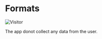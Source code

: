 # Formats
![Visitor](https://visitor-badge.laobi.icu/badge?page_id=Masrik-Dahir.repoName)

The app donot collect any data from the user.
